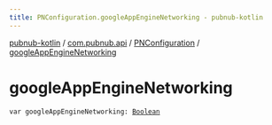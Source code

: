 ```yaml
---
title: PNConfiguration.googleAppEngineNetworking - pubnub-kotlin
---
```


[pubnub-kotlin](../../index.html) / [com.pubnub.api](../index.html) / [PNConfiguration](index.html) / [googleAppEngineNetworking](./google-app-engine-networking.html)

# googleAppEngineNetworking

`var googleAppEngineNetworking: `[`Boolean`](https://kotlinlang.org/api/latest/jvm/stdlib/kotlin/-boolean/index.html)
